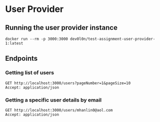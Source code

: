 # User Provider

## Running the user provider instance
```shell
docker run --rm -p 3000:3000 dev0l0n/test-assignment-user-provider-1:latest
```

## Endpoints

### Getting list of users
```http request
GET http://localhost:3000/users?pageNumber=1&pageSize=10
Accept: application/json
```

### Getting a specific user details by email
```http request
GET http://localhost:3000/users/mhanlin0@aol.com
Accept: application/json
```
